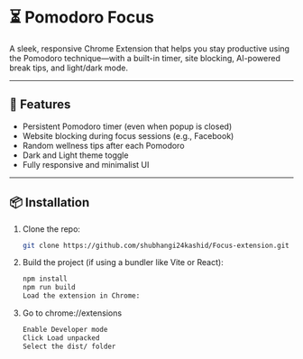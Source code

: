 # ⏳ Pomodoro Focus

A sleek, responsive Chrome Extension that helps you stay productive using the Pomodoro technique—with a built-in timer, site blocking, AI-powered break tips, and light/dark mode.

---

## 🚀 Features

- Persistent Pomodoro timer (even when popup is closed)
- Website blocking during focus sessions (e.g., Facebook)
- Random wellness tips after each Pomodoro
- Dark and Light theme toggle
- Fully responsive and minimalist UI

---

## 📦 Installation

1. Clone the repo:
   ```bash
   git clone https://github.com/shubhangi24kashid/Focus-extension.git

2. Build the project (if using a bundler like Vite or React):
   ```bash
   npm install
   npm run build
   Load the extension in Chrome:

3. Go to chrome://extensions
   ```bash
   Enable Developer mode
   Click Load unpacked
   Select the dist/ folder
